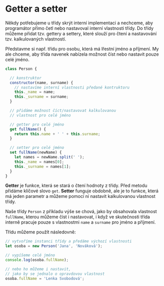 # Getter a setter

Někdy potřebujeme u třídy skrýt interní implementaci a nechceme, aby programátor přímo četl nebo nastavoval interní vlastnosti třídy. Do třídy můžeme přidat tzv. gettery a settery, které slouží pro čtení a nastavování tzv. kalkulovaných vlastností.

Představme si např. třídu pro osobu, která má lřestní jméno a příjmení. My ale chceme, aby třída navenek nabízela možnost číst nebo nastavit pouze celé jméno.

```javascript
class Person {

  // konstruktor
  constructor(name, surname) {
    // nastavíme interní vlastnosti předané kontruktoru
    this._name = name;
    this._surname = surname;
  }

  // přidáme možnost číct/nastavovat kalkulovanou
  // vlastnost pro celé jméno

  // getter pro celé jméno
  get fullName() {
    return this.name + ' ' + this.surname;
  }

  // setter pro celé jméno
  set fullName(newName) {
    let names = newName.split(' ');
    this._name = names[0];
    this._surname = names[1];
  }
}
```

**Getter** je funkce, která se stará o čtení hodnoty z třídy. Před metodu přidáme klíčové slovo `get`. **Setter** funguje obdobně, ale je to funkce, která má jeden parametr a můžeme pomocí ní nastavit kalkulovanou vlastnost třídy.

Naše třídy `Person` z příkladu výše se chová, jako by obsahovala vlastnost `fullName`, kterou můžeme číst i nastavovat, i když ve skutečnosti třída interně pracuje pouze s vlastnostmi `name` a `surname` pro jméno a příjmení.

Třídu můžeme použít následovně:

```javascript
// vytvoříme instanci třídy a předáme výchozí vlastnosti
let osoba = new Person('Jana', 'Nováková');

// vypíšeme celé jméno
console.log(osoba.fullName);

// nebo ho můžeme i nastavit,
// jako by se jednalo o opravdovou vlastnost
osoba.fullName = 'Lenka Svobodová';
```